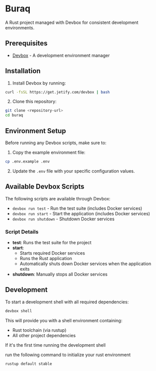 # Buraq

A Rust project managed with Devbox for consistent development environments.

## Prerequisites

- [Devbox](https://www.jetify.com/docs/devbox/installing_devbox/) - A development environment manager

## Installation

1. Install Devbox by running:
```bash
curl -fsSL https://get.jetify.com/devbox | bash
```

2. Clone this repository:
```bash
git clone <repository-url>
cd buraq
```

## Environment Setup

Before running any Devbox scripts, make sure to:

1. Copy the example environment file:
```bash
cp .env.example .env
```

2. Update the `.env` file with your specific configuration values.

## Available Devbox Scripts

The following scripts are available through Devbox:

- `devbox run test` - Run the test suite (includes Docker services)
- `devbox run start` - Start the application (includes Docker services)
- `devbox run shutdown` - Shutdown Docker services

### Script Details

- **test**: Runs the test suite for the project
- **start**: 
  - Starts required Docker services
  - Runs the Rust application
  - Automatically shuts down Docker services when the application exits
- **shutdown**: Manually stops all Docker services

## Development

To start a development shell with all required dependencies:

```bash
devbox shell
```

This will provide you with a shell environment containing:
- Rust toolchain (via rustup)
- All other project dependencies

If it's the first time running the development shell 

run the following command to initialize your rust environment 

```
rustup default stable 
```

